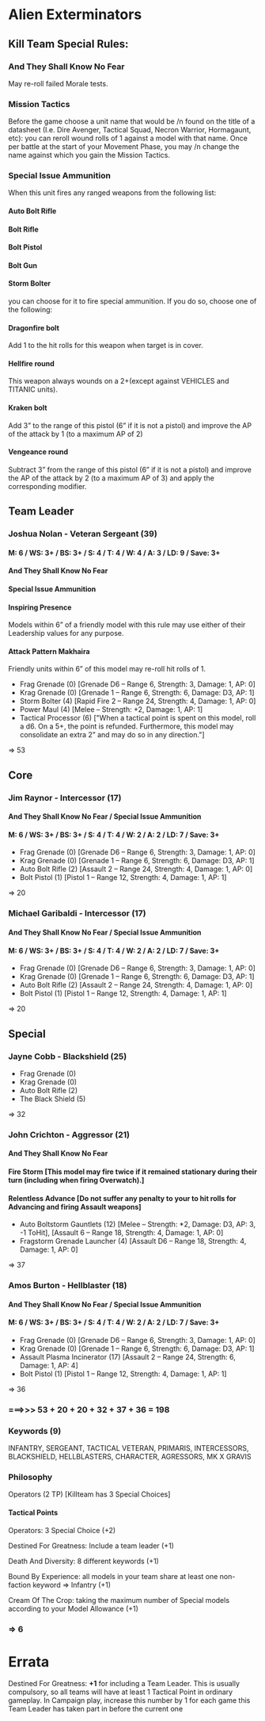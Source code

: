 # Alien Exterminators

## Kill Team Special Rules:
### And They Shall Know No Fear 
May re-roll failed Morale tests.
### Mission Tactics 
Before the game choose a unit name that would be /n found on the title of a datasheet (I.e. Dire Avenger, Tactical Squad, Necron Warrior, Hormagaunt, etc): you can reroll wound rolls of 1 against a model with that name. Once per battle at the start of your Movement Phase, you may /n change the name against which you gain the Mission Tactics.
### Special Issue Ammunition
When this unit fires any ranged weapons from the following list:
#### Auto Bolt Rifle
#### Bolt Rifle
#### Bolt Pistol
#### Bolt Gun
#### Storm Bolter

you can choose for it to fire special ammunition. If you do so, choose one of the following:

#### Dragonfire bolt
Add 1 to the hit rolls for this weapon when target is in cover.
#### Hellfire round
This weapon always wounds on a 2+(except against VEHICLES and TITANIC units).
#### Kraken bolt
Add 3” to the range of this pistol (6” if it is not a pistol) and improve the AP of the attack by 1 (to a maximum AP of 2)
#### Vengeance round
Subtract 3” from the range of this pistol (6” if it is not a pistol) and improve the AP of the attack by 2 (to a maximum AP of 3)
and apply the corresponding modifier. 

## Team Leader
### Joshua Nolan - Veteran Sergeant (39) 
#### M: 6 / WS: 3+ / BS: 3+ / S: 4 / T: 4 / W: 4 / A: 3 / LD: 9 / Save: 3+
#### And They Shall Know No Fear
#### Special Issue Ammunition
#### Inspiring Presence 
Models within 6” of a friendly model with this rule may use either of their Leadership values for any purpose.
#### Attack Pattern Makhaira 
Friendly units within 6” of this model may re-roll hit rolls of 1.

- Frag Grenade (0) [Grenade D6 – Range 6, Strength: 3, Damage: 1, AP: 0]
- Krag Grenade (0) [Grenade 1 – Range 6, Strength: 6, Damage: D3, AP: 1]
- Storm Bolter (4) [Rapid Fire 2 – Range 24, Strength: 4, Damage: 1, AP: 0]
- Power Maul (4) [Melee – Strength: +2, Damage: 1, AP: 1]
- Tactical Processor (6) ["When a tactical point is spent on this model, roll a d6. On a 5+, the point is refunded. Furthermore, this model may consolidate an extra 2” and may do so in any direction."]

=> 53

## Core
### Jim Raynor - Intercessor (17)
#### And They Shall Know No Fear / Special Issue Ammunition
#### M: 6 / WS: 3+ / BS: 3+ / S: 4 / T: 4 / W: 2 / A: 2 / LD: 7 / Save: 3+
- Frag Grenade (0) [Grenade D6 – Range 6, Strength: 3, Damage: 1, AP: 0]
- Krag Grenade (0) [Grenade 1 – Range 6, Strength: 6, Damage: D3, AP: 1]
- Auto Bolt Rifle (2) [Assault 2 – Range 24, Strength: 4, Damage: 1, AP: 0]
- Bolt Pistol (1) [Pistol 1 – Range 12, Strength: 4, Damage: 1, AP: 1]

=> 20

### Michael Garibaldi - Intercessor (17)
#### And They Shall Know No Fear / Special Issue Ammunition
#### M: 6 / WS: 3+ / BS: 3+ / S: 4 / T: 4 / W: 2 / A: 2 / LD: 7 / Save: 3+
- Frag Grenade (0) [Grenade D6 – Range 6, Strength: 3, Damage: 1, AP: 0]
- Krag Grenade (0) [Grenade 1 – Range 6, Strength: 6, Damage: D3, AP: 1]
- Auto Bolt Rifle (2) [Assault 2 – Range 24, Strength: 4, Damage: 1, AP: 0]
- Bolt Pistol (1) [Pistol 1 – Range 12, Strength: 4, Damage: 1, AP: 1]

=> 20

## Special
### Jayne Cobb - Blackshield (25)
- Frag Grenade (0)
- Krag Grenade (0)
- Auto Bolt Rifle (2)
- The Black Shield (5)

=> 32

### John Crichton - Aggressor (21)
#### And They Shall Know No Fear 
#### Fire Storm [This model may fire twice if it remained stationary during their turn (including when firing Overwatch).]
#### Relentless Advance [Do not suffer any penalty to your to hit rolls for Advancing and firing Assault weapons]
- Auto Boltstorm Gauntlets (12) [Melee – Strength: *2, Damage: D3, AP: 3, -1 ToHit], 
[Assault 6 – Range 18, Strength: 4, Damage: 1, AP: 0]
- Fragstorm Grenade Launcher (4) [Assault D6 – Range 18, Strength: 4, Damage: 1, AP: 0]

=> 37

### Amos Burton - Hellblaster (18)
#### And They Shall Know No Fear / Special Issue Ammunition
#### M: 6 / WS: 3+ / BS: 3+ / S: 4 / T: 4 / W: 2 / A: 2 / LD: 7 / Save: 3+
- Frag Grenade (0) [Grenade D6 – Range 6, Strength: 3, Damage: 1, AP: 0]
- Krag Grenade (0) [Grenade 1 – Range 6, Strength: 6, Damage: D3, AP: 1]
- Assault Plasma Incinerator (17) [Assault 2 – Range 24, Strength: 6, Damage: 1, AP: 4]
- Bolt Pistol (1) [Pistol 1 – Range 12, Strength: 4, Damage: 1, AP: 1]

=> 36

### ===>>> 53 + 20 + 20 + 32 + 37 + 36 = 198

### Keywords (9)
INFANTRY, SERGEANT, TACTICAL VETERAN, PRIMARIS, INTERCESSORS, BLACKSHIELD, HELLBLASTERS, CHARACTER, AGRESSORS, MK X GRAVIS

### Philosophy
Operators (2 TP) [Killteam has 3 Special Choices]

#### Tactical Points
Operators: 3 Special Choice (+2)

Destined For Greatness: Include a team leader (+1)

Death And Diversity: 8 different keywords (+1)

Bound By Experience: all models in your team share at least one non-faction 
keyword => Infantry (+1)

Cream Of The Crop: taking the maximum number of Special models 
according to your Model Allowance (+1)

### => 6

# Errata

Destined For Greatness: **+1** for including a Team Leader. This is usually compulsory, so 
all teams will have at least 1 Tactical Point in ordinary 
gameplay.
In Campaign play, increase this number by 1 for each game 
this Team Leader has taken part in before the current one
